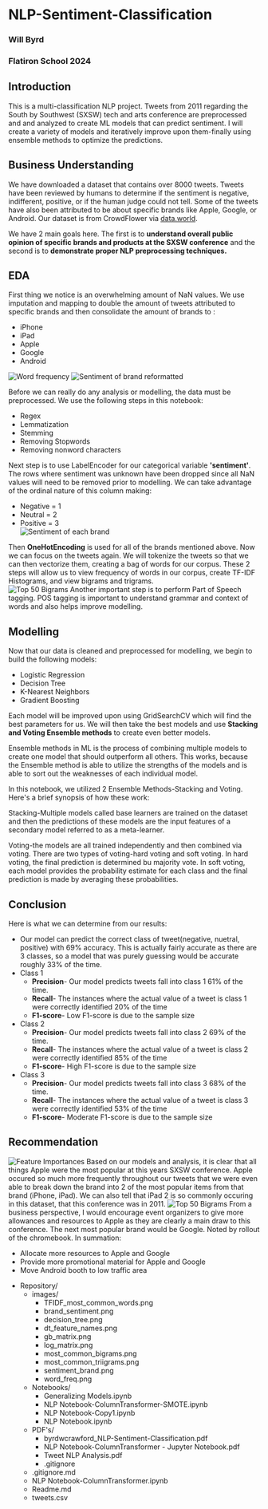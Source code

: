 # NLP-Sentiment-Classification
### Will Byrd
### Flatiron School 2024

## Introduction

This is a multi-classification NLP project.  Tweets from 2011 regarding the South by Southwest (SXSW) tech and arts conference are preprocessed and and analyzed to create ML models that can predict sentiment.  I will create a variety of models and iteratively improve upon them-finally using ensemble methods to optimize the predictions.

## Business Understanding

We have downloaded a dataset that contains over 8000 tweets.  Tweets have been reviewed by humans to determine if the sentiment is negative, indifferent, positive, or if the human judge could not tell.  Some of the tweets have also been attributed to be about specific brands like Apple, Google, or Android.  Our dataset is from CrowdFlower via [data.world](https://data.world/crowdflower/brands-and-product-emotions).   
  
We have 2 main goals here.  The first is to **understand overall public opinion of specific brands and products at the SXSW conference** and the second is to **demonstrate proper NLP preprocessing techniques.**
  
## EDA
First thing we notice is an overwhelming amount of NaN values.  We use imputation and mapping to double the amount of tweets attributed to specific brands and then consolidate the amount of brands to :  
* iPhone  
* iPad  
* Apple  
* Google  
* Android  

![Word frequency](Images/word_freq.png)
![Sentiment of brand reformatted](Images/sentiment_brand.png)

Before we can really do any analysis or modelling, the data must be preprocessed.  We use the following steps in this notebook:

* Regex
* Lemmatization
* Stemming
* Removing Stopwords
* Removing nonword characters  

Next step is to use LabelEncoder for our categorical variable **'sentiment'**.  The rows where sentiment was unknown have been dropped since all NaN values will need to be removed prior to modelling.  We can take advantage of the ordinal nature of this column making:  

* Negative = 1
* Neutral = 2
* Positive = 3  
![Sentiment of each brand](Images/brand_sentiment.png)

Then **OneHotEncoding** is used for all of the brands mentioned above.  Now we can focus on the tweets again.  We will tokenize the tweets so that we can then vectorize them, creating a bag of words for our corpus.  These 2 steps will allow us to view frequency of words in our corpus, create TF-IDF Histograms, and view bigrams and trigrams.  
![Top 50 Bigrams](Images/most_common_bigrams.png)
Another important step is to perform Part of Speech tagging.  POS tagging is important to understand grammar and context of words and also helps improve modelling.

## Modelling

Now that our data is cleaned and preprocessed for modelling, we begin to build the following models:

* Logistic Regression
* Decision Tree
* K-Nearest Neighbors
* Gradient Boosting

Each model will be improved upon using GridSearchCV which will find the best parameters for us.  We will then take the best models and use **Stacking and Voting Ensemble methods** to create even better models.

Ensemble methods in ML is the process of combining multiple models to create one model that should outperform all others.  This works, because the Ensemble method is able to utilize the strengths of the models and is able to sort out the weaknesses of each individual model.  

In this notebook, we utilized 2 Ensemble Methods-Stacking and Voting.  Here's a brief synopsis of how these work:  
    
Stacking-Multiple models called base learners are trained on the dataset and then the predictions of these models are the input features of a secondary model referred to as a meta-learner.  
  
Voting-the models are all trained independently and then combined via voting.  There are two types of voting-hard voting and soft voting.  In hard voting, the final prediction is determined bu majority vote.  In soft voting, each model provides the probability estimate for each class and the final prediction is made by averaging these probabilities.

## Conclusion

Here is what we can determine from our results:
  
* Our model can predict the correct class of tweet(negative, nuetral, positive) with 69% accuracy.  This is actually fairly accurate as there are 3 classes, so a model that was purely guessing would be accurate roughly 33% of the time.  
* Class 1  
  * **Precision**- Our model predicts tweets fall into class 1 61% of the time.
  * **Recall**- The instances where the actual value of a tweet is class 1 were correctly identified 20% of the time
  * **F1-score**- Low F1-score is due to the sample size
* Class 2
  * **Precision**- Our model predicts tweets fall into class 2 69% of the time.
  * **Recall**- The instances where the actual value of a tweet is class 2 were correctly identified 85% of the time
  * **F1-score**- High F1-score is due to the sample size
* Class 3
  * **Precision**- Our model predicts tweets fall into class 3 68% of the time.
  * **Recall**- The instances where the actual value of a tweet is class 3 were correctly identified 53% of the time
  * **F1-score**- Moderate F1-score is due to the sample size

## Recommendation
![Feature Importances](Images/dt_feature_names.png)
Based on our models and analysis, it is clear that all things Apple were the most popular at this years SXSW conference.  Apple occured so much more frequently throughout our tweets that we were even able to break down the brand into 2 of the most popular items from that brand (iPhone, iPad).  We can also tell that iPad 2 is so commonly occuring in this dataset, that this conference was in 2011.
![Top 50 Bigrams](Images/most_common_bigrams.png)
From a business perspective, I would encourage event organizers to give more allowances and resources to Apple as they are clearly a main draw to this conference.  The next most popular brand would be Google.  Noted by rollout of the chromebook.  In summation:  

* Allocate more resources to Apple and Google
* Provide more promotional material for Apple and Google
* Move Android booth to low traffic area
  

- Repository/
  - images/
    - TFIDF_most_common_words.png
    - brand_sentiment.png
    - decision_tree.png
    - dt_feature_names.png
    - gb_matrix.png
    - log_matrix.png
    - most_common_bigrams.png
    - most_common_triigrams.png
    - sentiment_brand.png
    - word_freq.png
  - Notebooks/
    - Generalizing Models.ipynb
    - NLP Notebook-ColumnTransformer-SMOTE.ipynb
    - NLP Notebook-Copy1.ipynb
    - NLP Notebook.ipynb
  - PDF's/
    - byrdwcrawford_NLP-Sentiment-Classification.pdf
    - NLP Notebook-ColumnTransformer - Jupyter Notebook.pdf
    - Tweet NLP Analysis.pdf
    - .gitignore
  - .gitignore.md
  - NLP Notebook-ColumnTransformer.ipynb
  - Readme.md
  - tweets.csv




